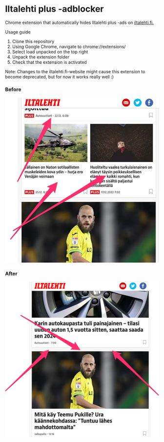 <h1>Iltalehti plus -adblocker</h1>

<p>Chrome extension that automatically hides Iltalehti plus -ads on <a href="https://www.iltalehti.fi/">iltalehti.fi.</a></p>

Usage guide

1. Clone this repository
2. Using Google Chrome, navigate to chrome://extensions/
3. Select load unpacked on the top right
4. Unpack the extension folder
5. Check that the extension is activated

Note: Changes to the iltalehti.fi-website might cause this extension to become deprecated, but for now it works really well :)

<h3>Before</h3>

![Screenshot of my application](./screenshot.png)

<h3>After</h3>

![Screenshot2](./screenshot2.png)
